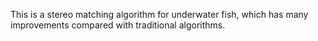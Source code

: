 This is a stereo matching algorithm for underwater fish, which has many improvements compared with traditional algorithms.
